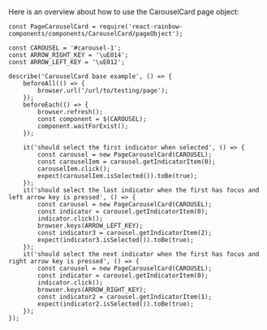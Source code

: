 Here is an overview about how to use the CarouselCard page object:

    const PageCarouselCard = require('react-rainbow-components/components/CarouselCard/pageObject');

    const CAROUSEL = '#carousel-1';
    const ARROW_RIGHT_KEY = '\uE014';
    const ARROW_LEFT_KEY = '\uE012';

    describe('CarouselCard base example', () => {
        beforeAll(() => {
            browser.url('/url/to/testing/page');
        });
        beforeEach(() => {
            browser.refresh();
            const component = $(CAROUSEL);
            component.waitForExist();
        });

        it('should select the first indicator when selected', () => {
            const carousel = new PageCarouselCard(CAROUSEL);
            const carouselIem = carousel.getIndicatorItem(0);
            carouselIem.click();
            expect(carouselIem.isSelected()).toBe(true);
        });
        it('should select the last indicator when the first has focus and left arrow key is pressed', () => {
            const carousel = new PageCarouselCard(CAROUSEL);
            const indicator = carousel.getIndicatorItem(0);
            indicator.click();
            browser.keys(ARROW_LEFT_KEY);
            const indicator3 = carousel.getIndicatorItem(2);
            expect(indicator3.isSelected()).toBe(true);
        });
        it('should select the next indicator when the first has focus and right arrow key is pressed', () => {
            const carousel = new PageCarouselCard(CAROUSEL);
            const indicator = carousel.getIndicatorItem(0);
            indicator.click();
            browser.keys(ARROW_RIGHT_KEY);
            const indicator2 = carousel.getIndicatorItem(1);
            expect(indicator2.isSelected()).toBe(true);
        });
    });
